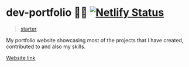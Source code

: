 # dev-portfolio 👨‍💻 [![Netlify Status](https://api.netlify.com/api/v1/badges/bea2cf2f-3454-4562-8740-5bd0476564ba/deploy-status)](https://app.netlify.com/sites/endormi-portfolio/deploys)

> [starter](https://www.gatsbyjs.org/starters/emasuriano/gatsby-starter-mate/)

My portfolio website showcasing most of the projects that I have created, contributed to and also my skills.

[Website link](https://endormi.io/)
